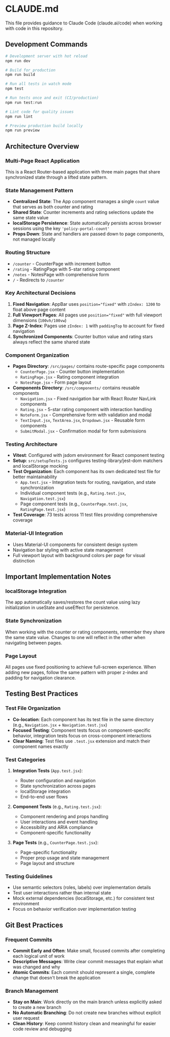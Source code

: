 # CLAUDE.md

This file provides guidance to Claude Code (claude.ai/code) when working with code in this repository.

## Development Commands

```bash
# Development server with hot reload
npm run dev

# Build for production
npm run build

# Run all tests in watch mode
npm test

# Run tests once and exit (CI/production)
npm run test:run

# Lint code for quality issues
npm run lint

# Preview production build locally
npm run preview
```

## Architecture Overview

### Multi-Page React Application
This is a React Router-based application with three main pages that share synchronized state through a lifted state pattern.

### State Management Pattern
- **Centralized State**: The App component manages a single `count` value that serves as both counter and rating
- **Shared State**: Counter increments and rating selections update the same state value
- **localStorage Persistence**: State automatically persists across browser sessions using the key `'policy-portal-count'`
- **Props Down**: State and handlers are passed down to page components, not managed locally

### Routing Structure
- `/counter` - CounterPage with increment button
- `/rating` - RatingPage with 5-star rating component  
- `/notes` - NotesPage with comprehensive form
- `/` - Redirects to `/counter`

### Key Architectural Decisions
1. **Fixed Navigation**: AppBar uses `position="fixed"` with `zIndex: 1200` to float above page content
2. **Full Viewport Pages**: All pages use `position="fixed"` with full viewport dimensions (`100vh/100vw`)
3. **Page Z-Index**: Pages use `zIndex: 1` with `paddingTop` to account for fixed navigation
4. **Synchronized Components**: Counter button value and rating stars always reflect the same shared state

### Component Organization
- **Pages Directory**: `/src/pages/` contains route-specific page components
  - `CounterPage.jsx` - Counter button implementation
  - `RatingPage.jsx` - Rating component integration
  - `NotesPage.jsx` - Form page layout
- **Components Directory**: `/src/components/` contains reusable components
  - `Navigation.jsx` - Fixed navigation bar with React Router NavLink components
  - `Rating.jsx` - 5-star rating component with interaction handling
  - `NoteForm.jsx` - Comprehensive form with validation and modal
  - `TextInput.jsx`, `TextArea.jsx`, `Dropdown.jsx` - Reusable form components
  - `SubmitModal.jsx` - Confirmation modal for form submissions

### Testing Architecture
- **Vitest**: Configured with jsdom environment for React component testing
- **Setup**: `src/setupTests.js` configures testing-library/jest-dom matchers and localStorage mocking
- **Test Organization**: Each component has its own dedicated test file for better maintainability
  - `App.test.jsx` - Integration tests for routing, navigation, and state synchronization
  - Individual component tests (e.g., `Rating.test.jsx`, `Navigation.test.jsx`)
  - Page component tests (e.g., `CounterPage.test.jsx`, `RatingPage.test.jsx`)
- **Test Coverage**: 73 tests across 11 test files providing comprehensive coverage

### Material-UI Integration
- Uses Material-UI components for consistent design system
- Navigation bar styling with active state management
- Full viewport layout with background colors per page for visual distinction

## Important Implementation Notes

### localStorage Integration
The app automatically saves/restores the count value using lazy initialization in useState and useEffect for persistence.

### State Synchronization
When working with the counter or rating components, remember they share the same state value. Changes to one will reflect in the other when navigating between pages.

### Page Layout
All pages use fixed positioning to achieve full-screen experience. When adding new pages, follow the same pattern with proper z-index and padding for navigation clearance.

## Testing Best Practices

### Test File Organization
- **Co-location**: Each component has its test file in the same directory (e.g., `Navigation.jsx` + `Navigation.test.jsx`)
- **Focused Testing**: Component tests focus on component-specific behavior, integration tests focus on cross-component interactions
- **Clear Naming**: Test files use `.test.jsx` extension and match their component names exactly

### Test Categories
1. **Integration Tests** (`App.test.jsx`):
   - Router configuration and navigation
   - State synchronization across pages
   - localStorage integration
   - End-to-end user flows

2. **Component Tests** (e.g., `Rating.test.jsx`):
   - Component rendering and props handling
   - User interactions and event handling
   - Accessibility and ARIA compliance
   - Component-specific functionality

3. **Page Tests** (e.g., `CounterPage.test.jsx`):
   - Page-specific functionality
   - Proper prop usage and state management
   - Page layout and structure

### Testing Guidelines
- Use semantic selectors (roles, labels) over implementation details
- Test user interactions rather than internal state
- Mock external dependencies (localStorage, etc.) for consistent test environment
- Focus on behavior verification over implementation testing

## Git Best Practices

### Frequent Commits
- **Commit Early and Often**: Make small, focused commits after completing each logical unit of work
- **Descriptive Messages**: Write clear commit messages that explain what was changed and why
- **Atomic Commits**: Each commit should represent a single, complete change that doesn't break the application

### Branch Management
- **Stay on Main**: Work directly on the main branch unless explicitly asked to create a new branch
- **No Automatic Branching**: Do not create new branches without explicit user request
- **Clean History**: Keep commit history clean and meaningful for easier code review and debugging